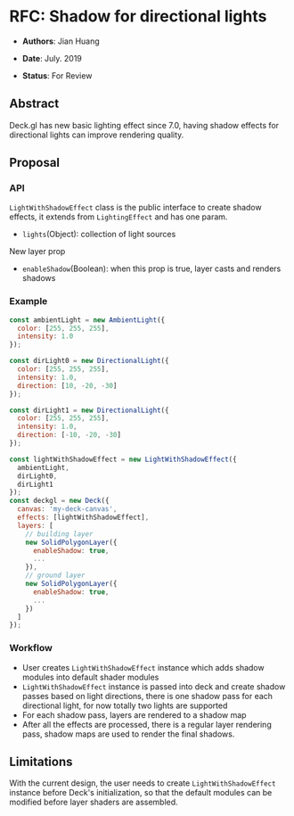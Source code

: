 # RFC: Shadow for directional lights

* **Authors**: Jian Huang

* **Date**: July. 2019

* **Status**: For Review

## Abstract
Deck.gl has new basic lighting effect since 7.0, having shadow effects for directional lights can improve rendering quality.

## Proposal
### API
`LightWithShadowEffect` class is the public interface to create shadow effects, it extends from `LightingEffect` and has one param.
* `lights`(Object): collection of light sources

New layer prop
* `enableShadow`(Boolean): when this prop is true, layer casts and renders shadows

### Example
```js
const ambientLight = new AmbientLight({
  color: [255, 255, 255],
  intensity: 1.0
});

const dirLight0 = new DirectionalLight({
  color: [255, 255, 255],
  intensity: 1.0,
  direction: [10, -20, -30]
});

const dirLight1 = new DirectionalLight({
  color: [255, 255, 255],
  intensity: 1.0,
  direction: [-10, -20, -30]
});

const lightWithShadowEffect = new LightWithShadowEffect({
  ambientLight,
  dirLight0,
  dirLight1
});
const deckgl = new Deck({
  canvas: 'my-deck-canvas',
  effects: [lightWithShadowEffect],
  layers: [
    // building layer
    new SolidPolygonLayer({
      enableShadow: true,
      ...
    }),
    // ground layer
    new SolidPolygonLayer({
      enableShadow: true,
      ...
    })
  ]
});
```
### Workflow
* User creates `LightWithShadowEffect` instance which adds shadow modules into default shader modules
* `LightWithShadowEffect` instance is passed into deck and create shadow passes based on light directions, there is one shadow pass for each directional light, for now totally two lights are supported
* For each shadow pass, layers are rendered to a shadow map
* After all the effects are processed, there is a regular layer rendering pass, shadow maps are used to render the final shadows.

## Limitations
With the current design, the user needs to create `LightWithShadowEffect` instance before Deck's initialization, so that the default modules can be modified before layer shaders are assembled.
